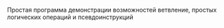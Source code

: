 Простая программа демонстрации возможностей ветвление, простых логических операций и псевдоинструкций